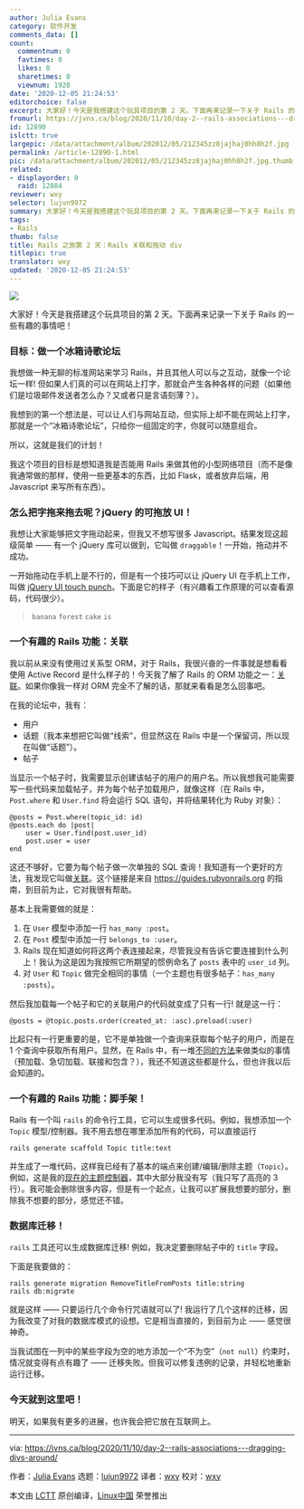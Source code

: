 ```yaml
---
author: Julia Evans
category: 软件开发
comments_data: []
count:
  commentnum: 0
  favtimes: 0
  likes: 0
  sharetimes: 0
  viewnum: 1920
date: '2020-12-05 21:24:53'
editorchoice: false
excerpt: 大家好！今天是我搭建这个玩具项目的第 2 天。下面再来记录一下关于 Rails 的一些有趣的事情吧！
fromurl: https://jvns.ca/blog/2020/11/10/day-2--rails-associations---dragging-divs-around/
id: 12890
islctt: true
largepic: /data/attachment/album/202012/05/212345zz8jajhaj0hh8h2f.jpg
permalink: /article-12890-1.html
pic: /data/attachment/album/202012/05/212345zz8jajhaj0hh8h2f.jpg.thumb.jpg
related:
- displayorder: 0
  raid: 12884
reviewer: wxy
selector: lujun9972
summary: 大家好！今天是我搭建这个玩具项目的第 2 天。下面再来记录一下关于 Rails 的一些有趣的事情吧！
tags:
- Rails
thumb: false
title: Rails 之旅第 2 天：Rails 关联和拖动 div
titlepic: true
translator: wxy
updated: '2020-12-05 21:24:53'
---
```


![](/data/attachment/album/202012/05/212345zz8jajhaj0hh8h2f.jpg)


大家好！今天是我搭建这个玩具项目的第 2 天。下面再来记录一下关于 Rails 的一些有趣的事情吧！


### 目标：做一个冰箱诗歌论坛


我想做一种无聊的标准网站来学习 Rails，并且其他人可以与之互动，就像一个论坛一样! 但如果人们真的可以在网站上打字，那就会产生各种各样的问题（如果他们是垃圾邮件发送者怎么办？又或者只是言语刻薄？）。


我想到的第一个想法是，可以让人们与网站互动，但实际上却不能在网站上打字，那就是一个“冰箱诗歌论坛”，只给你一组固定的字，你就可以随意组合。


所以，这就是我们的计划！


我这个项目的目标是想知道我是否能用 Rails 来做其他的小型网络项目（而不是像我通常做的那样，使用一些更基本的东西，比如 Flask，或者放弃后端，用 Javascript 来写所有东西）。


### 怎么把字拖来拖去呢？jQuery 的可拖放 UI！


我想让大家能够把文字拖动起来，但我又不想写很多 Javascript。结果发现这超级简单 —— 有一个 jQuery 库可以做到，它叫做 `draggable`！一开始，拖动并不成功。


一开始拖动在手机上是不行的，但是有一个技巧可以让 jQuery UI 在手机上工作，叫做 [jQuery UI touch punch](https://github.com/furf/jquery-ui-touch-punch)。下面是它的样子（有兴趣看工作原理的可以查看源码，代码很少）。



> 
> `banana` `forest` `cake` `is`
> 
> 
> 


### 一个有趣的 Rails 功能：关联


我以前从来没有使用过关系型 ORM，对于 Rails，我很兴奋的一件事就是想看看使用 Active Record 是什么样子的！今天我了解了 Rails 的 ORM 功能之一：[关联](https://guides.rubyonrails.org/association_basics.html)。如果你像我一样对 ORM 完全不了解的话，那就来看看是怎么回事吧。


在我的论坛中，我有：


* 用户
* 话题（我本来想把它叫做“线索”，但显然这在 Rails 中是一个保留词，所以现在叫做“话题”）。
* 帖子


当显示一个帖子时，我需要显示创建该帖子的用户的用户名。所以我想我可能需要写一些代码来加载帖子，并为每个帖子加载用户，就像这样（在 Rails 中，`Post.where` 和 `User.find` 将会运行 SQL 语句，并将结果转化为 Ruby 对象）：



```
@posts = Post.where(topic_id: id)
@posts.each do |post|
    user = User.find(post.user_id)
    post.user = user
end

```

这还不够好，它要为每个帖子做一次单独的 SQL 查询！我知道有一个更好的方法，我发现它叫做[关联](https://guides.rubyonrails.org/association_basics.html)。这个链接是来自 <https://guides.rubyonrails.org> 的指南，到目前为止，它对我很有帮助。


基本上我需要做的就是：


1. 在 `User` 模型中添加一行 `has_many :post`。
2. 在 `Post` 模型中添加一行 `belongs_to :user`。
3. Rails 现在知道如何将这两个表连接起来，尽管我没有告诉它要连接到什么列上！我认为这是因为我按照它所期望的惯例命名了 `posts` 表中的 `user_id` 列。
4. 对 `User` 和 `Topic` 做完全相同的事情（一个主题也有很多帖子：`has_many :posts`）。


然后我加载每一个帖子和它的关联用户的代码就变成了只有一行! 就是这一行：



```
@posts = @topic.posts.order(created_at: :asc).preload(:user)

```

比起只有一行更重要的是，它不是单独做一个查询来获取每个帖子的用户，而是在 1 个查询中获取所有用户。显然，在 Rails 中，有一堆[不同的方法](https://blog.bigbinary.com/2013/07/01/preload-vs-eager-load-vs-joins-vs-includes.html)来做类似的事情（预加载、急切加载、联接和包含？），我还不知道这些都是什么，但也许我以后会知道的。


### 一个有趣的 Rails 功能：脚手架！


Rails 有一个叫 `rails` 的命令行工具，它可以生成很多代码。例如，我想添加一个 `Topic` 模型/控制器。我不用去想在哪里添加所有的代码，可以直接运行



```
rails generate scaffold Topic title:text

```

并生成了一堆代码，这样我已经有了基本的端点来创建/编辑/删除主题（`Topic`）。例如，这是我的[现在的主题控制器](https://github.com/jvns/refrigerator-forum/blob/776b3227cfd7004cb1efb00ec7e3f82a511cbdc4/app/controllers/topics_controller.rb#L13-L15)，其中大部分我没有写（我只写了高亮的 3 行）。我可能会删除很多内容，但是有一个起点，让我可以扩展我想要的部分，删除我不想要的部分，感觉还不错。


### 数据库迁移！


`rails` 工具还可以生成数据库迁移! 例如，我决定要删除帖子中的 `title` 字段。


下面是我要做的：



```
rails generate migration RemoveTitleFromPosts title:string
rails db:migrate

```

就是这样 —— 只要运行几个命令行咒语就可以了! 我运行了几个这样的迁移，因为我改变了对我的数据库模式的设想。它是相当直接的，到目前为止 —— 感觉很神奇。


当我试图在一列中的某些字段为空的地方添加一个“不为空”（`not null`）约束时，情况就变得有点有趣了 —— 迁移失败。但我可以修复违例的记录，并轻松地重新运行迁移。


### 今天就到这里吧！


明天，如果我有更多的进展，也许我会把它放在互联网上。




---


via: <https://jvns.ca/blog/2020/11/10/day-2--rails-associations---dragging-divs-around/>


作者：[Julia Evans](https://jvns.ca/) 选题：[lujun9972](https://github.com/lujun9972) 译者：[wxy](https://github.com/wxy) 校对：[wxy](https://github.com/wxy)


本文由 [LCTT](https://github.com/LCTT/TranslateProject) 原创编译，[Linux中国](https://linux.cn/) 荣誉推出